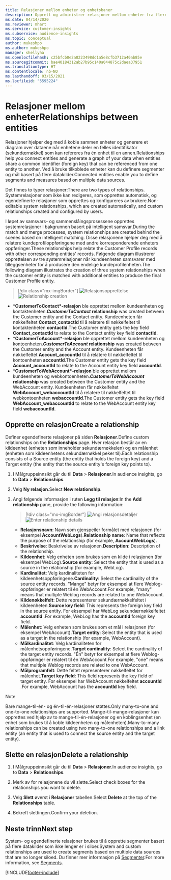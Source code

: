 ```yaml
---
title: Relasjoner mellom enheter og enhetsbaner
description: Opprett og administrer relasjoner mellom enheter fra flere datakilder.
ms.date: 04/14/2020
ms.reviewer: mhart
ms.service: customer-insights
ms.subservice: audience-insights
ms.topic: conceptual
author: mukeshpo
ms.author: mukeshpo
manager: shellyha
ms.openlocfilehash: c25bfcb8e2a8223498dd1a5e8cfb3712a40ab85e
ms.sourcegitcommit: bae40184312ab27b95c140a044875c2daea37951
ms.translationtype: HT
ms.contentlocale: nb-NO
ms.lasthandoff: 03/15/2021
ms.locfileid: "5595224"
---
```

# <a name="relationships-between-entities"></a><span data-ttu-id="ed71b-103">Relasjoner mellom enheter</span><span class="sxs-lookup"><span data-stu-id="ed71b-103">Relationships between entities</span></span>

<span data-ttu-id="ed71b-104">Relasjoner hjelper deg med å koble sammen enheter og generere et diagram over dataene når enhetene deler en felles identifikator (sekundærnøkkel) som kan refereres fra én enhet til en annen.</span><span class="sxs-lookup"><span data-stu-id="ed71b-104">Relationships help you connect entities and generate a graph of your data when entities share a common identifier (foreign key) that can be referenced from one entity to another.</span></span> <span data-ttu-id="ed71b-105">Ved å bruke tilkoblede enheter kan du definere segmenter og mål basert på flere datakilder.</span><span class="sxs-lookup"><span data-stu-id="ed71b-105">Connected entities enable you to define segments and measures based on multiple data sources.</span></span>

<span data-ttu-id="ed71b-106">Det finnes to typer relasjoner:</span><span class="sxs-lookup"><span data-stu-id="ed71b-106">There are two types of relationships.</span></span> <span data-ttu-id="ed71b-107">Systemrelasjoner som ikke kan redigeres, som opprettes automatisk, og egendefinerte relasjoner som opprettes og konfigureres av brukere.</span><span class="sxs-lookup"><span data-stu-id="ed71b-107">Non-editable system relationships, which are created automatically, and custom relationships created and configured by users.</span></span>

<span data-ttu-id="ed71b-108">I løpet av samsvars- og sammenslåingsprosessene opprettes systemrelasjoner i bakgrunnen basert på intelligent samsvar.</span><span class="sxs-lookup"><span data-stu-id="ed71b-108">During the match and merge processes, system relationships are created behind the scenes based on intelligent matching.</span></span> <span data-ttu-id="ed71b-109">Disse relasjonene hjelper deg med å relatere kundeprofiloppføringene med andre korresponderende enheters oppføringer.</span><span class="sxs-lookup"><span data-stu-id="ed71b-109">These relationships help relate the Customer Profile records with other corresponding entities' records.</span></span> <span data-ttu-id="ed71b-110">Følgende diagram illustrerer opprettelsen av tre systemrelasjoner når kundeenheten samsvarer med tilleggsenheter for å produsere den endelige kundeprofilenheten.</span><span class="sxs-lookup"><span data-stu-id="ed71b-110">The following diagram illustrates the creation of three system relationships when the customer entity is matched with additional entities to produce the final Customer Profile entity.</span></span>

> [!div class="mx-imgBorder"]
> <span data-ttu-id="ed71b-111">![Relasjonsopprettelse](media/relationships-entities-merge.png "Relasjonsopprettelse")</span><span class="sxs-lookup"><span data-stu-id="ed71b-111">![Relationship creation](media/relationships-entities-merge.png "Relationship creation")</span></span>

- <span data-ttu-id="ed71b-112">\***CustomerToContact\*-relasjon** ble opprettet mellom kundeenheten og kontaktenheten.</span><span class="sxs-lookup"><span data-stu-id="ed71b-112">***CustomerToContact* relationship** was created between the Customer entity and the Contact entity.</span></span> <span data-ttu-id="ed71b-113">Kundeenheten får nøkkelfeltet **Contact_contactId** til å relatere til nøkkelfeltet til kontaktenheten **contactId**.</span><span class="sxs-lookup"><span data-stu-id="ed71b-113">The Customer entity gets the key field **Contact_contactId** to relate to the Contact entity key field **contactId**.</span></span>
- <span data-ttu-id="ed71b-114">\***CustomerToAccount\*-relasjon** ble opprettet mellom kundeenheten og kontoenheten.</span><span class="sxs-lookup"><span data-stu-id="ed71b-114">***CustomerToAccount* relationship** was created between the Customer entity and the Account entity.</span></span> <span data-ttu-id="ed71b-115">Kundeenheten får nøkkelfeltet **Account_accountId** til å relatere til nøkkelfeltet til kontoenheten **accountId**.</span><span class="sxs-lookup"><span data-stu-id="ed71b-115">The Customer entity gets the key field **Account_accountId** to relate to the Account entity key field **accountId**.</span></span>
- <span data-ttu-id="ed71b-116">\***CustomerToWebAccount\*-relasjon** ble opprettet mellom kundeenheten og webkontoenheten.</span><span class="sxs-lookup"><span data-stu-id="ed71b-116">***CustomerToWebAccount* relationship** was created between the Customer entity and the WebAccount entity.</span></span> <span data-ttu-id="ed71b-117">Kundeenheten får nøkkelfeltet **WebAccount_webaccountId** til å relatere til nøkkelfeltet til webkontoenheten **webaccountId**.</span><span class="sxs-lookup"><span data-stu-id="ed71b-117">The Customer entity gets the key field **WebAccount_webaccountId** to relate to the WebAccount entity key field **webaccountId**.</span></span>

## <a name="create-a-relationship"></a><span data-ttu-id="ed71b-118">Opprette en relasjon</span><span class="sxs-lookup"><span data-stu-id="ed71b-118">Create a relationship</span></span>

<span data-ttu-id="ed71b-119">Definer egendefinerte relasjoner på siden **Relasjoner**.</span><span class="sxs-lookup"><span data-stu-id="ed71b-119">Define custom relationships on the **Relationships** page.</span></span> <span data-ttu-id="ed71b-120">Hver relasjon består av en kildeenhet (enheten som inneholder sekundærnøkkelen) og en målenhet (enheten som kildeenhetens sekundærnøkkel peker til).</span><span class="sxs-lookup"><span data-stu-id="ed71b-120">Each relationship consists of a Source entity (the entity that holds the foreign key) and a Target entity (the entity that the source entity's foreign key points to).</span></span>

1. <span data-ttu-id="ed71b-121">I Målgruppeinnsikt går du til **Data** > **Relasjoner**.</span><span class="sxs-lookup"><span data-stu-id="ed71b-121">In audience insights, go to **Data** > **Relationships**.</span></span>

2. <span data-ttu-id="ed71b-122">Velg **Ny relasjon**.</span><span class="sxs-lookup"><span data-stu-id="ed71b-122">Select **New relationship**.</span></span>

3. <span data-ttu-id="ed71b-123">Angi følgende informasjon i ruten **Legg til relasjon**:</span><span class="sxs-lookup"><span data-stu-id="ed71b-123">In the **Add relationship** pane, provide the following information:</span></span>

   > [!div class="mx-imgBorder"]
   > <span data-ttu-id="ed71b-124">![Angi relasjonsdetaljer](media/relationships-add.png "Angi relasjonsdetaljer")</span><span class="sxs-lookup"><span data-stu-id="ed71b-124">![Enter relationship details](media/relationships-add.png "Enter relationship details")</span></span>

   - <span data-ttu-id="ed71b-125">**Relasjonsnavn**: Navn som gjenspeiler formålet med relasjonen (for eksempel **AccountWebLogs**).</span><span class="sxs-lookup"><span data-stu-id="ed71b-125">**Relationship name**: Name that reflects the purpose of the relationship (for example, **AccountWebLogs**).</span></span>
   - <span data-ttu-id="ed71b-126">**Beskrivelse**: Beskrivelse av relasjonen.</span><span class="sxs-lookup"><span data-stu-id="ed71b-126">**Description**: Description of the relationship.</span></span>
   - <span data-ttu-id="ed71b-127">**Kildeenhet**: Velg enheten som brukes som en kilde i relasjonen (for eksempel WebLog).</span><span class="sxs-lookup"><span data-stu-id="ed71b-127">**Source entity**: Select the entity that is used as a source in the relationship (for example, WebLog).</span></span>
   - <span data-ttu-id="ed71b-128">**Kardinalitet**: Velg kardinaliteten for kildeenhetsoppføringene.</span><span class="sxs-lookup"><span data-stu-id="ed71b-128">**Cardinality**: Select the cardinality of the source entity records.</span></span> <span data-ttu-id="ed71b-129">"Mange" betyr for eksempel at flere Weblog-oppføringer er relatert til én WebAccount.</span><span class="sxs-lookup"><span data-stu-id="ed71b-129">For example, "many" means that multiple Weblog records are related to one WebAccount.</span></span>
   - <span data-ttu-id="ed71b-130">**Kildenøkkelfelt**: Dette representerer sekundærnøkkelfeltet i kildeenheten.</span><span class="sxs-lookup"><span data-stu-id="ed71b-130">**Source key field**: This represents the foreign key field in the source entity.</span></span> <span data-ttu-id="ed71b-131">For eksempel har WebLog sekundærnøkkelfeltet **accountId** .</span><span class="sxs-lookup"><span data-stu-id="ed71b-131">For example, WebLog has the **accountId** foreign key field.</span></span>
   - <span data-ttu-id="ed71b-132">**Målenhet**: Velg enheten som brukes som et mål i relasjonen (for eksempel WebAccount).</span><span class="sxs-lookup"><span data-stu-id="ed71b-132">**Target entity**: Select the entity that is used as a target in the relationship (for example, WebAccount).</span></span>
   - <span data-ttu-id="ed71b-133">**Målkardinalitet**: Velg kardinaliteten for målenhetsoppføringene.</span><span class="sxs-lookup"><span data-stu-id="ed71b-133">**Target cardinality**: Select the cardinality of the target entity records.</span></span> <span data-ttu-id="ed71b-134">"Én" betyr for eksempel at flere Weblog-oppføringer er relatert til én WebAccount.</span><span class="sxs-lookup"><span data-stu-id="ed71b-134">For example, "one" means that multiple Weblog records are related to one WebAccount.</span></span>
   - <span data-ttu-id="ed71b-135">**Målprogramfelt**: Dette feltet representerer nøkkelfeltet for målenhet.</span><span class="sxs-lookup"><span data-stu-id="ed71b-135">**Target key field**: This field represents the key field of target entity.</span></span> <span data-ttu-id="ed71b-136">For eksempel har WebAccount nøkkelfeltet **accountId** .</span><span class="sxs-lookup"><span data-stu-id="ed71b-136">For example, WebAccount has the **accountId** key field.</span></span>

> [!NOTE]
> <span data-ttu-id="ed71b-137">Bare mange-til-én- og én-til-én-relasjoner støttes.</span><span class="sxs-lookup"><span data-stu-id="ed71b-137">Only many-to-one and one-to-one relationships are supported.</span></span> <span data-ttu-id="ed71b-138">Mange-til-mange-relasjoner kan opprettes ved hjelp av to mange-til-én-relasjoner og en koblingsenhet (en enhet som brukes til å koble kildeenheten og målenheten).</span><span class="sxs-lookup"><span data-stu-id="ed71b-138">Many-to-many relationships can be created using two many-to-one relationships and a link entity (an entity that is used to connect the source entity and the target entity).</span></span>

## <a name="delete-a-relationship"></a><span data-ttu-id="ed71b-139">Slette en relasjon</span><span class="sxs-lookup"><span data-stu-id="ed71b-139">Delete a relationship</span></span>

1. <span data-ttu-id="ed71b-140">I Målgruppeinnsikt går du til **Data** > **Relasjoner**.</span><span class="sxs-lookup"><span data-stu-id="ed71b-140">In audience insights, go to **Data** > **Relationships**.</span></span>

2. <span data-ttu-id="ed71b-141">Merk av for relasjonene du vil slette.</span><span class="sxs-lookup"><span data-stu-id="ed71b-141">Select check boxes for the relationships you want to delete.</span></span>

3. <span data-ttu-id="ed71b-142">Velg **Slett** øverst i **Relasjoner** tabellen.</span><span class="sxs-lookup"><span data-stu-id="ed71b-142">Select **Delete** at the top of the **Relationships** table.</span></span>

4. <span data-ttu-id="ed71b-143">Bekreft slettingen.</span><span class="sxs-lookup"><span data-stu-id="ed71b-143">Confirm your deletion.</span></span>

## <a name="next-step"></a><span data-ttu-id="ed71b-144">Neste trinn</span><span class="sxs-lookup"><span data-stu-id="ed71b-144">Next step</span></span>

<span data-ttu-id="ed71b-145">System- og egendefinerte relasjoner brukes til å opprette segmenter basert på flere datakilder som ikke lenger er i siloer.</span><span class="sxs-lookup"><span data-stu-id="ed71b-145">System and custom relationships are used to create segments based on multiple data sources that are no longer siloed.</span></span> <span data-ttu-id="ed71b-146">Du finner mer informasjon på [Segmenter](segments.md).</span><span class="sxs-lookup"><span data-stu-id="ed71b-146">For more information, see [Segments](segments.md).</span></span>


[!INCLUDE[footer-include](../includes/footer-banner.md)]
